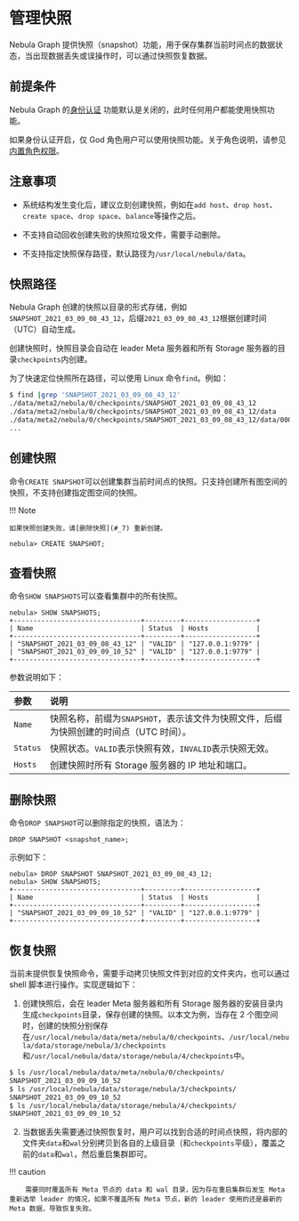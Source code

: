 # 管理快照

Nebula Graph 提供快照（snapshot）功能，用于保存集群当前时间点的数据状态，当出现数据丢失或误操作时，可以通过快照恢复数据。

## 前提条件

Nebula Graph 的[身份认证](1.authentication/1.authentication.md) 功能默认是关闭的，此时任何用户都能使用快照功能。

如果身份认证开启，仅 God 角色用户可以使用快照功能。关于角色说明，请参见[内置角色权限](1.authentication/3.role-list.md)。

## 注意事项

- 系统结构发生变化后，建议立刻创建快照，例如在`add host`、`drop host`、`create space`、`drop space`、`balance`等操作之后。

- 不支持自动回收创建失败的快照垃圾文件，需要手动删除。

- 不支持指定快照保存路径，默认路径为`/usr/local/nebula/data`。

## 快照路径

Nebula Graph 创建的快照以目录的形式存储，例如`SNAPSHOT_2021_03_09_08_43_12`，后缀`2021_03_09_08_43_12`根据创建时间（UTC）自动生成。

创建快照时，快照目录会自动在 leader Meta 服务器和所有 Storage 服务器的目录`checkpoints`内创建。

为了快速定位快照所在路径，可以使用 Linux 命令`find`。例如：

```bash
$ find |grep 'SNAPSHOT_2021_03_09_08_43_12'
./data/meta2/nebula/0/checkpoints/SNAPSHOT_2021_03_09_08_43_12
./data/meta2/nebula/0/checkpoints/SNAPSHOT_2021_03_09_08_43_12/data
./data/meta2/nebula/0/checkpoints/SNAPSHOT_2021_03_09_08_43_12/data/000081.sst
...
```

## 创建快照

命令`CREATE SNAPSHOT`可以创建集群当前时间点的快照。只支持创建所有图空间的快照，不支持创建指定图空间的快照。

!!! Note

    如果快照创建失败，请[删除快照](#_7) 重新创建。

```ngql
nebula> CREATE SNAPSHOT;
```

## 查看快照

命令`SHOW SNAPSHOTS`可以查看集群中的所有快照。

```ngql
nebula> SHOW SNAPSHOTS;
+--------------------------------+---------+------------------+
| Name                           | Status  | Hosts            |
+--------------------------------+---------+------------------+
| "SNAPSHOT_2021_03_09_08_43_12" | "VALID" | "127.0.0.1:9779" |
| "SNAPSHOT_2021_03_09_09_10_52" | "VALID" | "127.0.0.1:9779" |
+--------------------------------+---------+------------------+
```

参数说明如下：

|参数|说明|
|:---|:---|
|`Name`|快照名称，前缀为`SNAPSHOT`，表示该文件为快照文件，后缀为快照创建的时间点（UTC 时间）。|
|`Status`|快照状态。`VALID`表示快照有效，`INVALID`表示快照无效。|
|`Hosts`|创建快照时所有 Storage 服务器的 IP 地址和端口。|

## 删除快照

命令`DROP SNAPSHOT`可以删除指定的快照，语法为：

```ngql
DROP SNAPSHOT <snapshot_name>;
```

示例如下：

```ngql
nebula> DROP SNAPSHOT SNAPSHOT_2021_03_09_08_43_12;
nebula> SHOW SNAPSHOTS;
+--------------------------------+---------+------------------+
| Name                           | Status  | Hosts            |
+--------------------------------+---------+------------------+
| "SNAPSHOT_2021_03_09_09_10_52" | "VALID" | "127.0.0.1:9779" |
+--------------------------------+---------+------------------+
```

## 恢复快照

当前未提供恢复快照命令，需要手动拷贝快照文件到对应的文件夹内，也可以通过 shell 脚本进行操作。实现逻辑如下：

1. 创建快照后，会在 leader Meta 服务器和所有 Storage 服务器的安装目录内生成`checkpoints`目录，保存创建的快照。以本文为例，当存在 2 个图空间时，创建的快照分别保存在`/usr/local/nebula/data/meta/nebula/0/checkpoints`、`/usr/local/nebula/data/storage/nebula/3/checkpoints`和`/usr/local/nebula/data/storage/nebula/4/checkpoints`中。

  ```bash
  $ ls /usr/local/nebula/data/meta/nebula/0/checkpoints/
  SNAPSHOT_2021_03_09_09_10_52
  $ ls /usr/local/nebula/data/storage/nebula/3/checkpoints/
  SNAPSHOT_2021_03_09_09_10_52
  $ ls /usr/local/nebula/data/storage/nebula/4/checkpoints/
  SNAPSHOT_2021_03_09_09_10_52
  ```

2. 当数据丢失需要通过快照恢复时，用户可以找到合适的时间点快照，将内部的文件夹`data`和`wal`分别拷贝到各自的上级目录（和`checkpoints`平级），覆盖之前的`data`和`wal`，然后重启集群即可。

  !!! caution

        需要同时覆盖所有 Meta 节点的 data 和 wal 目录，因为存在重启集群后发生 Meta 重新选举 leader 的情况，如果不覆盖所有 Meta 节点，新的 leader 使用的还是最新的 Meta 数据，导致恢复失败。

<!-- TODO

## 相关文档

除了使用快照，用户还可以使用备份恢复工具 Backup&Restore（BR）备份或恢复 Nebula Graph 数据。详情请参见 [Backup&Restore](2.backup-restore/1.what-is-br.md)。
-->

